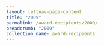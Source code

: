 ```yaml
---
layout: leftnav-page-content
title: "2009"
permalink: /award-recipients/2009/
breadcrumb: "2009"
collection_name: award-recipients
---
```

